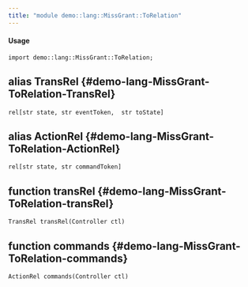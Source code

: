 ```yaml
---
title: "module demo::lang::MissGrant::ToRelation"
---
```


#### Usage

`import demo::lang::MissGrant::ToRelation;`


## alias TransRel {#demo-lang-MissGrant-ToRelation-TransRel}

```rascal
rel[str state, str eventToken,  str toState]

```

## alias ActionRel {#demo-lang-MissGrant-ToRelation-ActionRel}

```rascal
rel[str state, str commandToken]

```

## function transRel {#demo-lang-MissGrant-ToRelation-transRel}

```rascal
TransRel transRel(Controller ctl)

```

## function commands {#demo-lang-MissGrant-ToRelation-commands}

```rascal
ActionRel commands(Controller ctl)

```

